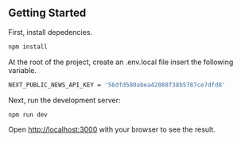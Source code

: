 
## Getting Started

First, install depedencies.

```bash
npm install
```

At the root of the project, create an .env.local file insert the following variable.

```bash
NEXT_PUBLIC_NEWS_API_KEY = '56dfd580abea42088f38b5787ce7dfd8'
```

Next, run the development server:

```bash
npm run dev
```

Open [http://localhost:3000](http://localhost:3000) with your browser to see the result.

